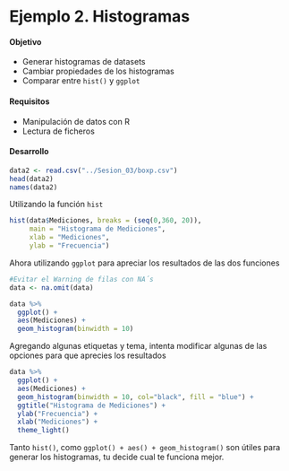 # Ejemplo 2. Histogramas

#### Objetivo
- Generar histogramas de datasets
- Cambiar propiedades de los histogramas 
-  Comparar entre `hist()` y `ggplot`

#### Requisitos
- Manipulación de datos con R
- Lectura de ficheros

#### Desarrollo

```R
data2 <- read.csv("../Sesion_03/boxp.csv")
head(data2)
names(data2)
```

Utilizando la función `hist`

```R
hist(data$Mediciones, breaks = (seq(0,360, 20)), 
     main = "Histograma de Mediciones",
     xlab = "Mediciones",
     ylab = "Frecuencia")
```

Ahora utilizando `ggplot` para apreciar los resultados de las dos funciones

```R
#Evitar el Warning de filas con NA´s
data <- na.omit(data) 

data %>%
  ggplot() + 
  aes(Mediciones) +
  geom_histogram(binwidth = 10)
```

Agregando algunas etiquetas y tema, intenta modificar algunas de las opciones para que aprecies los resultados

```R
data %>%
  ggplot() + 
  aes(Mediciones) +
  geom_histogram(binwidth = 10, col="black", fill = "blue") + 
  ggtitle("Histograma de Mediciones") +
  ylab("Frecuencia") +
  xlab("Mediciones") + 
  theme_light()
```

Tanto `hist()`, como `ggplot() + aes() + geom_histogram()` son útiles para generar los histogramas, tu decide cual te funciona mejor.  

